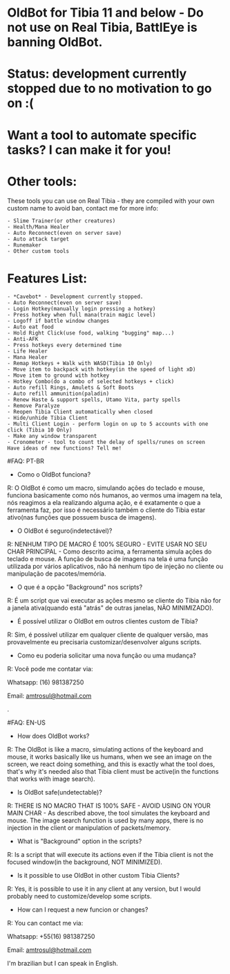# OldBot for Tibia 11 and below - Do not use on Real Tibia, BattlEye is banning OldBot.

# Status: development currently stopped due to no motivation to go on :(
# Want a tool to automate specific tasks? I can make it for you!

# Other tools:
These tools you can use on Real Tibia - they are compiled with your own custom name to avoid ban, contact me for more info:

    - Slime Trainer(or other creatures)
    - Health/Mana Healer
    - Auto Reconnect(even on server save)
    - Auto attack target
    - Runemaker
    - Other custom tools

# Features List:

    - *Cavebot* - Development currently stopped.
    - Auto Reconnect(even on server save)
    - Login Hotkey(manually login pressing a hotkey)
    - Press hotkey when full mana(train magic level)
    - Logoff if battle window changes
    - Auto eat food
    - Hold Right Click(use food, walking "bugging" map...)
    - Anti-AFK
    - Press hotkeys every determined time
    - Life Healer
    - Mana Healer
    - Remap Hotkeys + Walk with WASD(Tibia 10 Only)
    - Move item to backpack with hotkey(in the speed of light xD)
    - Move item to ground with hotkey
    - Hotkey Combo(do a combo of selected hotkeys + click)
    - Auto refill Rings, Amulets & Soft Boots
    - Auto refill ammunition(paladin)
    - Renew Haste & support spells, Utamo Vita, party spells
    - Remove Paralyze
    - Reopen Tibia Client automatically when closed
    - Hide/unhide Tibia Client
    - Multi Client Login - perform login on up to 5 accounts with one click (Tibia 10 Only)
    - Make any window transparent
    - Cronometer - tool to count the delay of spells/runes on screen 
    Have ideas of new functions? Tell me!
    

#FAQ: PT-BR
- Como o OldBot funciona?

R: O OldBot é como um macro, simulando ações do teclado e mouse, funciona basicamente como nós humanos, ao vermos uma imagem na tela, nós reagimos a ela realizando alguma ação, e é exatamente o que a ferramenta faz, por isso é necessário também o cliente do Tibia estar ativo(nas funções que possuem busca de imagens).

    
- O OldBot é seguro(indetectável)?

R: NENHUM TIPO DE MACRO É 100% SEGURO - EVITE USAR NO SEU CHAR PRINCIPAL - Como descrito acima, a ferramenta simula ações do teclado e mouse. A função de busca de imagens na tela é uma função utilizada por vários aplicativos, nâo há nenhum tipo de injeção no cliente ou manipulação de pacotes/memória.


- O que é a opção "Background" nos scripts?

R: É um script que vai executar as ações mesmo se cliente do Tibia não for a janela ativa(quando está "atrás" de outras janelas, NÃO MINIMIZADO).


- É possível utilizar o OldBot em outros clientes custom de Tibia?

R: Sim, é possível utilizar em qualquer cliente de qualquer versão, mas provavelmente eu precisaria customizar/desenvolver alguns scripts.


- Como eu poderia solicitar uma nova função ou uma mudança?

R: Você pode me contatar via:

Whatsapp: (16) 981387250

Email: amtrosul@hotmail.com

.

#FAQ: EN-US
- How does OldBot works?

R: The OldBot is like a macro, simulating actions of the keyboard and mouse, it works basically like us humans, when we see an image on the screen, we react doing something, and this is exactly what the tool does, that's why it's needed also that Tibia client must be active(in the functions that works with image search).

- Is OldBot safe(undetectable)?

R: THERE IS NO MACRO THAT IS 100% SAFE - AVOID USING ON YOUR MAIN CHAR - As described above, the tool simulates the keyboard and mouse. The image search function is used by many apps, there is no injection in the client or manipulation of packets/memory.

- What is "Background" option in the scripts?

R: Is a script that will execute its actions even if the Tibia client is not the focused window(in the background, NOT MINIMIZED).


- Is it possible to use OldBot in other custom Tibia Clients?

R: Yes, it is possible to use it in any client at any version, but I would probably need to customize/develop some scripts.


- How can I request a new funcion or changes?

R: You can contact me via:

Whatsapp: +55(16) 981387250 

Email: amtrosul@hotmail.com

I'm brazilian but I can speak in English.
    
 
